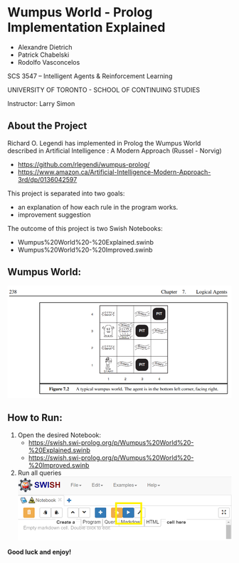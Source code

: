 # Wumpus World - Prolog Implementation Explained
- Alexandre Dietrich
- Patrick Chabelski
- Rodolfo Vasconcelos

SCS 3547 – Intelligent Agents & Reinforcement Learning

UNIVERSITY OF TORONTO - SCHOOL OF CONTINUING STUDIES

Instructor: Larry Simon

## About the Project
Richard O. Legendi has implemented in Prolog the Wumpus World described in Artificial Intelligence : A Modern Approach (Russel - Norvig)
- https://github.com/rlegendi/wumpus-prolog/
- https://www.amazon.ca/Artificial-Intelligence-Modern-Approach-3rd/dp/0136042597

This project is separated into two goals:
- an explanation of how each rule in the program works.
- improvement suggestion

The outcome of this project is two Swish Notebooks:
- Wumpus%20World%20-%20Explained.swinb
- Wumpus%20World%20-%20Improved.swinb

## Wumpus World:
![Wumpus World](https://raw.githubusercontent.com/ravasconcelos/wumpus_world/master/images/figure_7_2.png)

## How to Run:
1. Open the desired Notebook:
    - https://swish.swi-prolog.org/p/Wumpus%20World%20-%20Explained.swinb
    - https://swish.swi-prolog.org/p/Wumpus%20World%20-%20Improved.swinb
1. Run all queries
![](https://raw.githubusercontent.com/ravasconcelos/wumpus_world/master/images/howto_play.png)


**Good luck and enjoy!**
